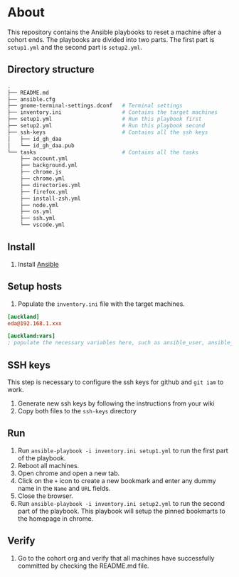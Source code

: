 # About

This repository contains the Ansible playbooks to reset a machine after a cohort ends.
The playbooks are divided into two parts. The first part is `setup1.yml` and the second part is `setup2.yml`.

## Directory structure

```sh
.
├── README.md
├── ansible.cfg
├── gnome-terminal-settings.dconf   # Terminal settings
├── inventory.ini                   # Contains the target machines
├── setup1.yml                      # Run this playbook first
├── setup2.yml                      # Run this playbook second
├── ssh-keys                        # Contains all the ssh keys
│   ├── id_gh_daa
│   └── id_gh_daa.pub
└── tasks                           # Contains all the tasks
    ├── account.yml
    ├── background.yml
    ├── chrome.js
    ├── chrome.yml
    ├── directories.yml
    ├── firefox.yml
    ├── install-zsh.yml
    ├── node.yml
    ├── os.yml
    ├── ssh.yml
    └── vscode.yml
```

## Install

1. Install [Ansible](https://docs.ansible.com/ansible/latest/installation_guide/intro_installation.html)

## Setup hosts

1. Populate the `inventory.ini` file with the target machines.

```ini
[auckland]
eda@192.168.1.xxx

[auckland:vars]
; populate the necessary variables here, such as ansible_user, ansible_ssh_pass, etc.
```

## SSH keys

This step is necessary to configure the ssh keys for github and `git iam` to work.

1. Generate new ssh keys by following the instructions from your wiki
2. Copy both files to the `ssh-keys` directory

## Run

1. Run `ansible-playbook -i inventory.ini setup1.yml` to run the first part of the playbook.
1. Reboot all machines.
1. Open chrome and open a new tab.
1. Click on the `+` icon to create a new bookmark and enter any dummy name in the `Name` and `URL` fields.
1. Close the browser.
1. Run `ansible-playbook -i inventory.ini setup2.yml` to run the second part of the playbook. This playbook will setup the pinned bookmarts to the homepage in chrome.

## Verify

1. Go to the cohort org and verify that all machines have successfully committed by checking the README.md file.

